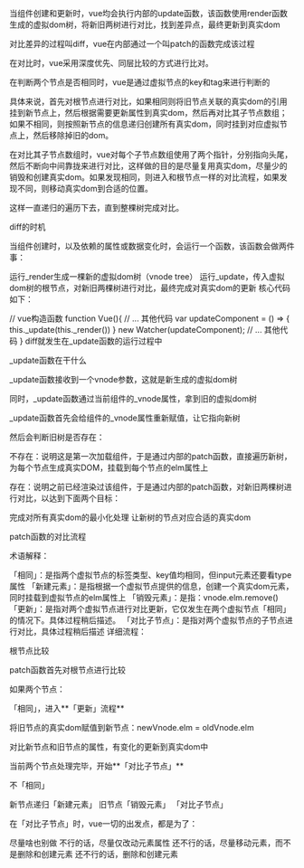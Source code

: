 当组件创建和更新时，vue均会执行内部的update函数，该函数使用render函数生成的虚拟dom树，将新旧两树进行对比，找到差异点，最终更新到真实dom

对比差异的过程叫diff，vue在内部通过一个叫patch的函数完成该过程

在对比时，vue采用深度优先、同层比较的方式进行比对。

在判断两个节点是否相同时，vue是通过虚拟节点的key和tag来进行判断的

具体来说，首先对根节点进行对比，如果相同则将旧节点关联的真实dom的引用挂到新节点上，然后根据需要更新属性到真实dom，然后再对比其子节点数组；如果不相同，则按照新节点的信息递归创建所有真实dom，同时挂到对应虚拟节点上，然后移除掉旧的dom。

在对比其子节点数组时，vue对每个子节点数组使用了两个指针，分别指向头尾，然后不断向中间靠拢来进行对比，这样做的目的是尽量复用真实dom，尽量少的销毁和创建真实dom。如果发现相同，则进入和根节点一样的对比流程，如果发现不同，则移动真实dom到合适的位置。

这样一直递归的遍历下去，直到整棵树完成对比。

diff的时机

当组件创建时，以及依赖的属性或数据变化时，会运行一个函数，该函数会做两件事：

运行_render生成一棵新的虚拟dom树（vnode tree）
运行_update，传入虚拟dom树的根节点，对新旧两棵树进行对比，最终完成对真实dom的更新
核心代码如下：

// vue构造函数
function Vue(){
  // ... 其他代码
  var updateComponent = () => {
    this._update(this._render())
  }
  new Watcher(updateComponent);
  // ... 其他代码
}
diff就发生在_update函数的运行过程中

_update函数在干什么

_update函数接收到一个vnode参数，这就是新生成的虚拟dom树

同时，_update函数通过当前组件的_vnode属性，拿到旧的虚拟dom树

_update函数首先会给组件的_vnode属性重新赋值，让它指向新树


然后会判断旧树是否存在：

不存在：说明这是第一次加载组件，于是通过内部的patch函数，直接遍历新树，为每个节点生成真实DOM，挂载到每个节点的elm属性上


存在：说明之前已经渲染过该组件，于是通过内部的patch函数，对新旧两棵树进行对比，以达到下面两个目标：

完成对所有真实dom的最小化处理
让新树的节点对应合适的真实dom

patch函数的对比流程

术语解释：

「相同」：是指两个虚拟节点的标签类型、key值均相同，但input元素还要看type属性
「新建元素」：是指根据一个虚拟节点提供的信息，创建一个真实dom元素，同时挂载到虚拟节点的elm属性上
「销毁元素」：是指：vnode.elm.remove()
「更新」：是指对两个虚拟节点进行对比更新，它仅发生在两个虚拟节点「相同」的情况下。具体过程稍后描述。
「对比子节点」：是指对两个虚拟节点的子节点进行对比，具体过程稍后描述
详细流程：

根节点比较


patch函数首先对根节点进行比较

如果两个节点：

「相同」，进入**「更新」流程**

将旧节点的真实dom赋值到新节点：newVnode.elm = oldVnode.elm

对比新节点和旧节点的属性，有变化的更新到真实dom中

当前两个节点处理完毕，开始**「对比子节点」**

不「相同」

新节点递归「新建元素」
旧节点「销毁元素」
「对比子节点」

在「对比子节点」时，vue一切的出发点，都是为了：

尽量啥也别做
不行的话，尽量仅改动元素属性
还不行的话，尽量移动元素，而不是删除和创建元素
还不行的话，删除和创建元素